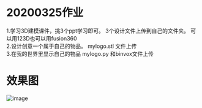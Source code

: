 20200325作业
=
1.学习3D建模课件，挑3个ppt学习即可。 3个设计文件上传到自己的文件夹。 可以用123D也可以用fusion360<br>
2.设计创意一个属于自己的物品。 mylogo.stl 文件上传<br>
3.在我的世界里显示自己的物品 mylogo.py 和binvox文件上传<br>

效果图
=
![image](https://github.com/shiep18/EIS2020/blob/master/students/LvTao/20200325/feizaohe.png)
